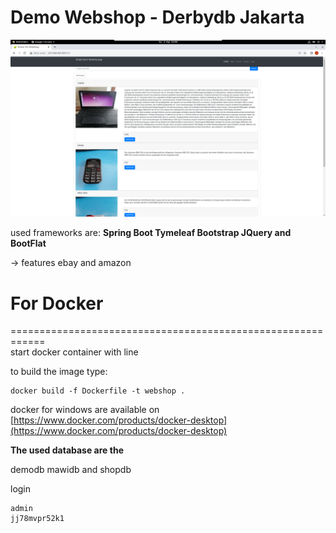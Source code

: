 Demo Webshop - Derbydb Jakarta
============================================================
![webshop](https://raw.githubusercontent.com/demogitjava/demodatabase/master/2023_04_02_webshop.png)

used frameworks are:
**Spring Boot
Tymeleaf
Bootstrap
JQuery
and BootFlat**


-> features
ebay
and amazon



# For Docker

============================================================  
start docker container with line

to build the image type:


    docker build -f Dockerfile -t webshop .

  
docker for windows are available on [https://www.docker.com/products/docker-desktop](https://www.docker.com/products/docker-desktop)


**The used database are the**

demodb
mawidb
and shopdb

login 





















































































































    admin
    jj78mvpr52k1



